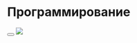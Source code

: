 <!Doctype html>
<html lang= 'en'>
<head>
  <h1>Программирование</h1>
  <meta charset="UTF-8">
  <meta name="viewport" content="width=device-width, initial-scale=1.0">
  <title> мои навыки </title>
  <link rel="stylesheet" href="/css/main.css">
</head>
   <Button> </Button>
<body>
<img src="https://cs.pikabu.ru/post_img/big/2013/02/18/9/1361195631_1160682062.jpg">
   
  
</body>
</html>
  
  
    
      
  
